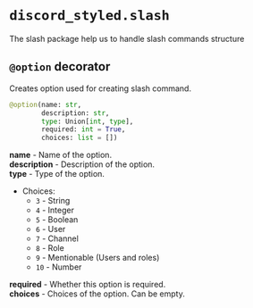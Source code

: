 # `discord_styled.slash`

The slash package help us to handle slash commands structure

## `@option` decorator

Creates option used for creating slash command.

```py
@option(name: str,
        description: str,
        type: Union[int, type],
        required: int = True,
        choices: list = [])
```
**name** - Name of the option. <br>
**description** - Description of the option. <br>
**type** - Type of the option.

- Choices:
  - `3` - String
  - `4` - Integer
  - `5` - Boolean
  - `6` - User
  - `7` - Channel
  - `8` - Role
  - `9` - Mentionable (Users and roles)
  - `10` - Number
  
**required** - Whether this option is required. <br>
**choices** - Choices of the option. Can be empty.